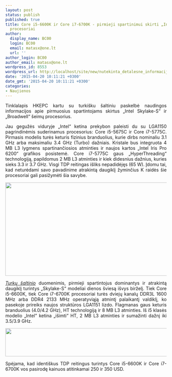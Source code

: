 ```yaml
---
layout: post
status: publish
published: true
title: Core i5-6600K ir Core i7-6700K - pirmieji spartinimui skirti „Intel Skylake-S“
  procesoriai
author:
  display_name: BC00
  login: BC00
  email: matasx@one.lt
  url: ''
author_login: BC00
author_email: matasx@one.lt
wordpress_id: 8553
wordpress_url: http://localhost/site/new/nutekinta_detalesne_informacija_apie_spartinimui_tinkancius_intel_skylakes_procesorius/
date: '2015-04-20 10:11:21 +0300'
date_gmt: '2015-04-20 10:11:21 +0300'
categories:
- Naujienos
---
```

<p style="text-align: justify;">
	Tinklalapis HKEPC kartu su turki&scaron;ku &scaron;altiniu paskelbė naudingos informacijos apie pirmuosius spartintojams skirtus &bdquo;Intel Skylake-S&ldquo; ir &bdquo;Broadwell&ldquo; &scaron;eimų procesorius.</p>
<p style="text-align: justify;">
	Jau gegužės viduryje &bdquo;Intel&ldquo; ketina prekybon paleisti du su LGA1150 pagrindinėmis suderinamus procesorius: Core i5-5675C ir Core i7-5775C. Pirmasis modelis turės keturis fizinius branduolius, kurie dirbs nominaliu 3.1 GHz arba maksimaliu 3.4 GHz (Turbo) dažniais. Kristale bus integruota 4 MB L3 lygmens spartinančiosios atminties ir naujos kartos &bdquo;Intel Iris Pro 6200&ldquo; grafikos posistemė. Core i7-5775C gaus &bdquo;HyperThreading&ldquo; technologiją, papildomus 2 MB L3 atminties ir kiek didesnius dažnius, kuries sieks 3.3 ir 3.7 GHz. Visgi TDP reitingas i&scaron;liks nepadidėjęs (65 W). Įdomu tai, kad neturėdami savo pavadinime atrakintą daugiklį žyminčius K raidės &scaron;ie procesoriai gali pasižymėti &scaron;ia savybe.</p>
<p style="text-align: justify;">
	<img alt="" src="http://technews.lt/userfiles/broadwell_01.jpg" style="width: 520px; height: 292px;" /></p>
<p style="text-align: justify;">
	<a href="http://www.pcfrm.com/intel-core-i7-6700k-haziran-ayinda-geliyor/"><em>Turkų &scaron;altinio</em></a> duomenimis, pirmieji spartintojus dominantys ir atrakintą daugiklį turintys &bdquo;Skylake-S&ldquo; modeliai dienos &scaron;viesą i&scaron;vys birželį. Tiek Core i5-6600K, tiek Core i7-6700K procesoriai turės dviejų kanalų DDR3L 1600 MHz arba DDR4 2133 MHz operatyviąją atmintį palaikantį valdiklį, ko pasekoje prireiks naujos struktūros LGA1151 lizdo. Flagmanas gaus keturis branduolius (4.0/4.2 GHz), HT technologiją ir 8 MB L3 atminties. I&scaron; i5 klasės modelio &bdquo;Intel&ldquo; ketina &bdquo;i&scaron;imti&ldquo; HT, 2 MB L3 atminties ir sumažinti dažnį iki 3.5/3.9 GHz.</p>
<p style="text-align: justify;">
	<img alt="" src="http://technews.lt/userfiles/skylake_01.jpg" style="width: 520px; height: 88px;" /></p>
<p style="text-align: justify;">
	Spėjama, kad identi&scaron;kus TDP reitingus turintys Core i5-6600K ir Core i7-6700K vos pasirodę kainuos atitinkamai 250 ir 350 USD.</p>
